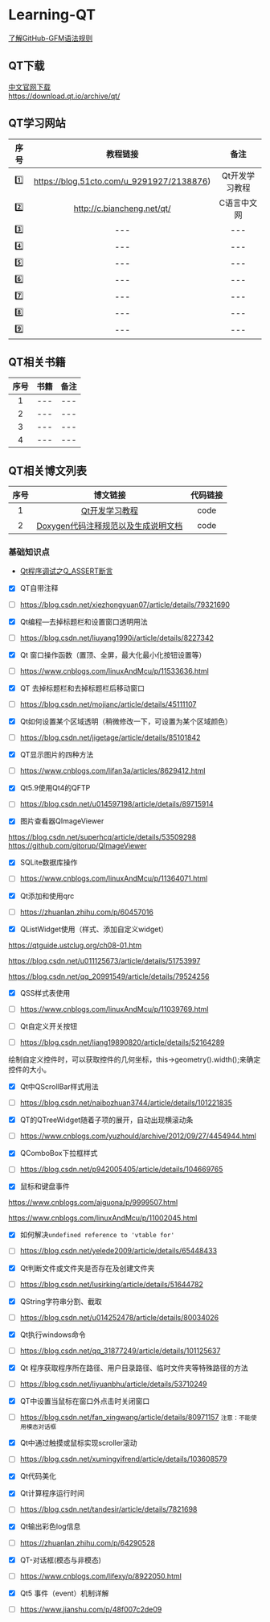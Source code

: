 # Learning-QT 
[了解GitHub-GFM语法规则](https://github.com/guodongxiaren/README "了解GitHub-GFM语法规则")

## QT下载
[中文官网下载](https://www.qt.io/zh-cn/download)<br>
https://download.qt.io/archive/qt/<br>

## QT学习网站
|序号|教程链接|备注|
|:---:|:---:|:------:|
|:one:|https://blog.51cto.com/u_9291927/2138876)|Qt开发学习教程|
|:two:|http://c.biancheng.net/qt/|C语言中文网|
|:three:|---|---|
|:four:|---|---|
|:five:|---|---|
|:six:|---|---|
|:seven:|---|---|
|:eight:|---|---|
|:nine:|---|---|

## QT相关书籍
|序号|书籍|备注|
|:---:|:---:|:------:|
|1|---|---|
|2|---|---|
|3|---|---|
|4|---|---|

## QT相关博文列表
|序号|博文链接|代码链接|
|:---:|:-------------------------------------:|:------:|
|1|[Qt开发学习教程](https://blog.51cto.com/u_9291927/2138876)|code|
|2|[Doxygen代码注释规范以及生成说明文档](https://github.com/doxygen/doxygen)|code|


### 基础知识点
* [Qt程序调试之Q_ASSERT断言](https://blog.csdn.net/hats8888/article/details/54171298)
- [x] QT自带注释
- [ ] https://blog.csdn.net/xiezhongyuan07/article/details/79321690

- [x] Qt编程—去掉标题栏和设置窗口透明用法
- [ ] https://blog.csdn.net/liuyang1990i/article/details/8227342

- [x] Qt 窗口操作函数（置顶、全屏，最大化最小化按钮设置等）
- [ ] https://www.cnblogs.com/linuxAndMcu/p/11533636.html

- [x] QT 去掉标题栏和去掉标题栏后移动窗口
- [ ] https://blog.csdn.net/mojianc/article/details/45111107

- [x] Qt如何设置某个区域透明（稍微修改一下，可设置为某个区域颜色）
- [ ] https://blog.csdn.net/jigetage/article/details/85101842

- [x] QT显示图片的四种方法
- [ ] https://www.cnblogs.com/lifan3a/articles/8629412.html

- [x] Qt5.9使用Qt4的QFTP
- [ ] https://blog.csdn.net/u014597198/article/details/89715914

- [x] 图片查看器QImageViewer

https://blog.csdn.net/superhcq/article/details/53509298
https://github.com/gitorup/QImageViewer

- [x] SQLite数据库操作
- [ ] https://www.cnblogs.com/linuxAndMcu/p/11364071.html

- [x] Qt添加和使用qrc
- [ ] https://zhuanlan.zhihu.com/p/60457016

- [x] QListWidget使用（样式、添加自定义widget）

https://qtguide.ustclug.org/ch08-01.htm

https://blog.csdn.net/u011125673/article/details/51753997

https://blog.csdn.net/qq_20991549/article/details/79524256


- [x] QSS样式表使用
- [ ] https://www.cnblogs.com/linuxAndMcu/p/11039769.html

- [ ] Qt自定义开关按钮
- [ ] https://blog.csdn.net/liang19890820/article/details/52164289

绘制自定义控件时，可以获取控件的几何坐标，this->geometry().width();来确定控件的大小。

- [x] Qt中QScrollBar样式用法
- [ ] https://blog.csdn.net/naibozhuan3744/article/details/101221835

- [x] QT的QTreeWidget随着子项的展开，自动出现横滚动条
- [ ] https://www.cnblogs.com/yuzhould/archive/2012/09/27/4454944.html

- [x] QComboBox下拉框样式
- [ ] https://blog.csdn.net/p942005405/article/details/104669765

- [x] 鼠标和键盘事件

https://www.cnblogs.com/aiguona/p/9999507.html

https://www.cnblogs.com/linuxAndMcu/p/11002045.html

- [x] 如何解决`undefined reference to 'vtable for'`
- [ ] https://blog.csdn.net/yelede2009/article/details/65448433

- [x] Qt判断文件或文件夹是否存在及创建文件夹
- [ ] https://blog.csdn.net/lusirking/article/details/51644782

- [x] QString字符串分割、截取
- [ ] https://blog.csdn.net/u014252478/article/details/80034026

- [x] Qt执行windows命令
- [ ] https://blog.csdn.net/qq_31877249/article/details/101125637

- [x] Qt 程序获取程序所在路径、用户目录路径、临时文件夹等特殊路径的方法
- [ ] https://blog.csdn.net/liyuanbhu/article/details/53710249

- [x] QT中设置当鼠标在窗口外点击时关闭窗口
- [ ] https://blog.csdn.net/fan_xingwang/article/details/80971157
`注意：不能使用模态对话框`

- [x] Qt中通过触摸或鼠标实现scroller滚动
- [ ] https://blog.csdn.net/xumingyifrend/article/details/103608579

- [x] Qt代码美化


- [x] Qt计算程序运行时间
- [ ] https://blog.csdn.net/tandesir/article/details/7821698

- [x] Qt输出彩色log信息
- [ ] https://zhuanlan.zhihu.com/p/64290528

- [x] QT-对话框(模态与非模态)
- [ ] https://www.cnblogs.com/lifexy/p/8922050.html

- [x] Qt5 事件（event）机制详解
- [ ] https://www.jianshu.com/p/48f007c2de09
